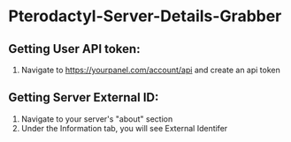 # Pterodactyl-Server-Details-Grabber

## Getting User API token:
1. Navigate to https://yourpanel.com/account/api and create an api token

## Getting Server External ID:
1. Navigate to your server's "about" section
2. Under the Information tab, you will see External Identifer
